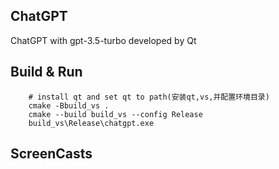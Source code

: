 ## ChatGPT
ChatGPT with gpt-3.5-turbo developed by Qt


## Build & Run
```
    # install qt and set qt to path(安装qt,vs,并配置环境目录)
    cmake -Bbuild_vs .
    cmake --build build_vs --config Release
    build_vs\Release\chatgpt.exe
```

## ScreenCasts

